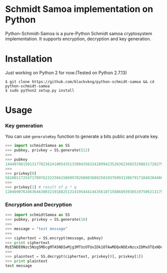 # Schmidt Samoa implementation on Python
Python-Schmidt-Samoa is a pure-Python Schmidt samoa cryptosystem implementation. It supports encryption, decryption and key generation.

# Installation
Just working on Python 2 for now.(Tested on Python 2.7.13)

```
$ git clone https://github.com/blackvkng/python-schmidt-samoa && cd python-schmidt-samoa
$ sudo python2 setup.py install
```

# Usage

### Key generation
You can use `generateKey` function to generate a bits public and private key.

```python
>>> import schmidtSamoa as SS
>>> pubkey, privkey = SS.generate(512)
>>>
>>> pubkey
1444878015013177823624100543513398435632428994235263623602529883172627989797467997663180871673348920773178609625102140352091212170742104792296825511219922572694951403154361565059577952500886161821870858395240354290650349358660458553003837770019254142733356894262482148903247211340450194391785799775743985802831453380332722061436873138691741579860020235865989503555421366712016746113983206544714672316995020666933387786437648875094654653767747792256028788236670411L
>>>
>>> privkey[0]
56100117254717097623225041506997826808360925819376993138679171846204466539281766936714496279276841177335519328207811535604357403289595821603300401442839412412442086848233192648081814884436165150051766115112120475019183921079804398614650992671169755421855505487780830183538299485163222183099221131154450924851L
>>>
>>> privkey[1] # result of p * q
120469076346364638032191882513141954441443561871588689393851975062131751993733655854800327647259548210669476278226659011703474443910889849133370782457013622108257525628519431831104509759934842439925540468106721605898573607993172401605507279379080622852029661496409886020364728775389129029329836116531920437943L
```

### Encryption and Decryption
```python
>>> import schmidtSamoa as SS
>>> pubkey, privkey = SS.generate(16)
>>>
>>> message = "test message"
>>>
>>> ciphertext = SS.encrypt(message, pubkey)
>>> print ciphertext
MzE5NDE0Nzc5Nzg5MDcgMTA5NDIwMjg3MTUzOTUxIDk1OTAwMDQxNDExNzcxIDMxOTQxNDc3OTc4OTA3IDE1NTAxMjYzMTM4MzYxOCAxMDM2MDk2NjU3MjM3MDMgMTA5NDIwMjg3MTUzOTUxIDk1OTAwMDQxNDExNzcxIDk1OTAwMDQxNDExNzcxIDkyNzcxMTcyNTIwMTIgMTM0NTY0NDc1Njg5NzgwIDEwOTQyMDI4NzE1Mzk1MQ==
>>>
>>> plaintext = SS.decrypt(ciphertext, privkey[0], privkey[1])
>>> print plaintext
test message
```
